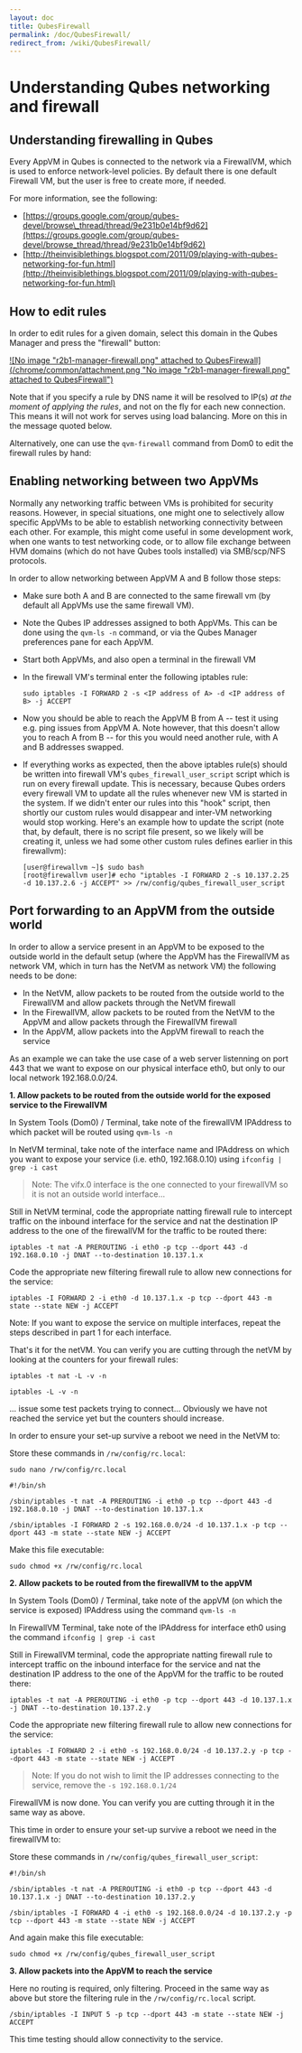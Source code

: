 ```yaml
---
layout: doc
title: QubesFirewall
permalink: /doc/QubesFirewall/
redirect_from: /wiki/QubesFirewall/
---
```


Understanding Qubes networking and firewall
===========================================

Understanding firewalling in Qubes
----------------------------------

Every AppVM in Qubes is connected to the network via a FirewallVM, which is used to enforce network-level policies. By default there is one default Firewall VM, but the user is free to create more, if needed.

For more information, see the following:

-   [https://groups.google.com/group/qubes-devel/browse\_thread/thread/9e231b0e14bf9d62](https://groups.google.com/group/qubes-devel/browse_thread/thread/9e231b0e14bf9d62)
-   [http://theinvisiblethings.blogspot.com/2011/09/playing-with-qubes-networking-for-fun.html](http://theinvisiblethings.blogspot.com/2011/09/playing-with-qubes-networking-for-fun.html)

How to edit rules
-----------------

In order to edit rules for a given domain, select this domain in the Qubes Manager and press the "firewall" button:

[![No image "r2b1-manager-firewall.png" attached to QubesFirewall](/chrome/common/attachment.png "No image "r2b1-manager-firewall.png" attached to QubesFirewall")](/attachment/wiki/QubesFirewall/r2b1-manager-firewall.png)

Note that if you specify a rule by DNS name it will be resolved to IP(s) *at the moment of applying the rules*, and not on the fly for each new connection. This means it will not work for serves using load balancing. More on this in the message quoted below.

Alternatively, one can use the `qvm-firewall` command from Dom0 to edit the firewall rules by hand:

Enabling networking between two AppVMs
--------------------------------------

Normally any networking traffic between VMs is prohibited for security reasons. However, in special situations, one might one to selectively allow specific AppVMs to be able to establish networking connectivity between each other. For example, this might come useful in some development work, when one wants to test networking code, or to allow file exchange between HVM domains (which do not have Qubes tools installed) via SMB/scp/NFS protocols.

In order to allow networking between AppVM A and B follow those steps:

-   Make sure both A and B are connected to the same firewall vm (by default all AppVMs use the same firewall VM).
-   Note the Qubes IP addresses assigned to both AppVMs. This can be done using the `qvm-ls -n` command, or via the Qubes Manager preferences pane for each AppVM.
-   Start both AppVMs, and also open a terminal in the firewall VM
-   In the firewall VM's terminal enter the following iptables rule:

    ```
    sudo iptables -I FORWARD 2 -s <IP address of A> -d <IP address of B> -j ACCEPT
    ```

-   Now you should be able to reach the AppVM B from A -- test it using e.g. ping issues from AppVM A. Note however, that this doesn't allow you to reach A from B -- for this you would need another rule, with A and B addresses swapped.
-   If everything works as expected, then the above iptables rule(s) should be written into firewall VM's `qubes_firewall_user_script` script which is run on every firewall update. This is necessary, because Qubes orders every firewall VM to update all the rules whenever new VM is started in the system. If we didn't enter our rules into this "hook" script, then shortly our custom rules would disappear and inter-VM networking would stop working. Here's an example how to update the script (note that, by default, there is no script file present, so we likely will be creating it, unless we had some other custom rules defines earlier in this firewallvm):

    ```
    [user@firewallvm ~]$ sudo bash
    [root@firewallvm user]# echo "iptables -I FORWARD 2 -s 10.137.2.25 -d 10.137.2.6 -j ACCEPT" >> /rw/config/qubes_firewall_user_script
    ```

Port forwarding to an AppVM from the outside world
--------------------------------------------------

In order to allow a service present in an AppVM to be exposed to the outside world in the default setup (where the AppVM has the FirewallVM as network VM, which in turn has the NetVM as network VM) the following needs to be done:

-   In the NetVM, allow packets to be routed from the outside world to the FirewallVM and allow packets through the NetVM firewall
-   In the FirewallVM, allow packets to be routed from the NetVM to the AppVM and allow packets through the FirewallVM firewall
-   In the AppVM, allow packets into the AppVM firewall to reach the service

As an example we can take the use case of a web server listenning on port 443 that we want to expose on our physical interface eth0, but only to our local network 192.168.0.0/24.

**1. Allow packets to be routed from the outside world for the exposed service to the FirewallVM**

In System Tools (Dom0) / Terminal, take note of the firewallVM IPAddress to which packet will be routed using ` qvm-ls -n `

In NetVM terminal, take note of the interface name and IPAddress on which you want to expose your service (i.e. eth0, 192.168.0.10) using ` ifconfig | grep -i cast `

> Note: The vifx.0 interface is the one connected to your firewallVM so it is not an outside world interface...

Still in NetVM terminal, code the appropriate natting firewall rule to intercept traffic on the inbound interface for the service and nat the destination IP address to the one of the firewallVM for the traffic to be routed there:

```
iptables -t nat -A PREROUTING -i eth0 -p tcp --dport 443 -d 192.168.0.10 -j DNAT --to-destination 10.137.1.x
```

Code the appropriate new filtering firewall rule to allow new connections for the service:

```
iptables -I FORWARD 2 -i eth0 -d 10.137.1.x -p tcp --dport 443 -m state --state NEW -j ACCEPT
```

Note: If you want to expose the service on multiple interfaces, repeat the steps described in part 1 for each interface.

That's it for the netVM. You can verify you are cutting through the netVM by looking at the counters for your firewall rules:

` iptables -t nat -L -v -n `

` iptables -L -v -n `

... issue some test packets trying to connect... Obviously we have not reached the service yet but the counters should increase.

In order to ensure your set-up survive a reboot we need in the NetVM to:

Store these commands in ` /rw/config/rc.local `:

```
sudo nano /rw/config/rc.local
```

```
#!/bin/sh

/sbin/iptables -t nat -A PREROUTING -i eth0 -p tcp --dport 443 -d 192.168.0.10 -j DNAT --to-destination 10.137.1.x

/sbin/iptables -I FORWARD 2 -s 192.168.0.0/24 -d 10.137.1.x -p tcp --dport 443 -m state --state NEW -j ACCEPT
```

Make this file executable:

```
sudo chmod +x /rw/config/rc.local 
```

**2. Allow packets to be routed from the firewallVM to the appVM**

In System Tools (Dom0) / Terminal, take note of the appVM (on which the service is exposed) IPAddress using the command ` qvm-ls -n `

In FirewallVM Terminal, take note of the IPAddress for interface eth0 using the command ` ifconfig | grep -i cast `

Still in FirewallVM terminal, code the appropriate natting firewall rule to intercept traffic on the inbound interface for the service and nat the destination IP address to the one of the AppVM for the traffic to be routed there:

```
iptables -t nat -A PREROUTING -i eth0 -p tcp --dport 443 -d 10.137.1.x -j DNAT --to-destination 10.137.2.y
```

Code the appropriate new filtering firewall rule to allow new connections for the service:

```
iptables -I FORWARD 2 -i eth0 -s 192.168.0.0/24 -d 10.137.2.y -p tcp --dport 443 -m state --state NEW -j ACCEPT
```

> Note: If you do not wish to limit the IP addresses connecting to the service, remove the ` -s 192.168.0.1/24 `

FirewallVM is now done. You can verify you are cutting through it in the same way as above.

This time in order to ensure your set-up survive a reboot we need in the firewallVM to:

Store these commands in ` /rw/config/qubes_firewall_user_script `:

```
#!/bin/sh

/sbin/iptables -t nat -A PREROUTING -i eth0 -p tcp --dport 443 -d 10.137.1.x -j DNAT --to-destination 10.137.2.y

/sbin/iptables -I FORWARD 4 -i eth0 -s 192.168.0.0/24 -d 10.137.2.y -p tcp --dport 443 -m state --state NEW -j ACCEPT
```

And again make this file executable:

```
sudo chmod +x /rw/config/qubes_firewall_user_script
```

**3. Allow packets into the AppVM to reach the service**

Here no routing is required, only filtering. Proceed in the same way as above but store the filtering rule in the `/rw/config/rc.local` script.

```
/sbin/iptables -I INPUT 5 -p tcp --dport 443 -m state --state NEW -j ACCEPT
```

This time testing should allow connectivity to the service.
